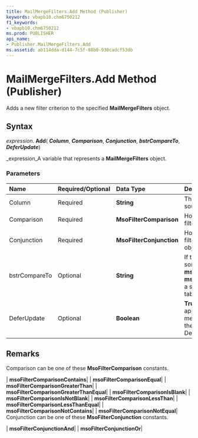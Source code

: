 ```yaml
---
title: MailMergeFilters.Add Method (Publisher)
keywords: vbapb10.chm6750212
f1_keywords:
- vbapb10.chm6750212
ms.prod: PUBLISHER
api_name:
- Publisher.MailMergeFilters.Add
ms.assetid: ab114dda-d144-7c5f-88b0-930cadcf53db
---
```



# MailMergeFilters.Add Method (Publisher)

Adds a new filter criterion to the specified  **MailMergeFilters** object.


## Syntax

 _expression_. **Add**( **_Column_**,  **_Comparison_**,  **_Conjunction_**,  **_bstrCompareTo_**,  **_DeferUpdate_**)

 _expression_A variable that represents a  **MailMergeFilters** object.


### Parameters



|**Name**|**Required/Optional**|**Data Type**|**Description**|
|:-----|:-----|:-----|:-----|
|Column|Required| **String**|The name of the table in the data source.|
|Comparison|Required| **MsoFilterComparison**|How the data in the table is filtered.|
|Conjunction|Required| **MsoFilterConjunction**| How this filter relates to other filters in the **MailMergeFilters** object.|
|bstrCompareTo|Optional| **String**|If the  **Comparison** argument is something other than **msoFilterComparisonIsBlank** or **msoFilterComparisonIsNotBlank**, a string to which the data in the table is compared.|
|DeferUpdate|Optional| **Boolean**| **True** to queue the filters and apply them when the **ApplyFilter** method is called. **False** to apply the filter condition immediately. Default is **False**.|

## Remarks

Comparison can be one of these  **MsoFilterComparison** constants.



| **msoFilterComparisonContains**|
| **msoFilterComparisonEqual**|
| **msoFilterComparisonGreaterThan**|
| **msoFilterComparisonGreaterThanEqual**|
| **msoFilterComparisonIsBlank**|
| **msoFilterComparisonIsNotBlank**|
| **msoFilterComparisonLessThan**|
| **msoFilterComparisonLessThanEqual**|
| **msoFilterComparisonNotContains**|
| **msoFilterComparisonNotEqual**|
Conjunction can be one of these  **MsoFilterConjunction** constants.



| **msoFilterConjunctionAnd**|
| **msoFilterConjunctionOr**|

